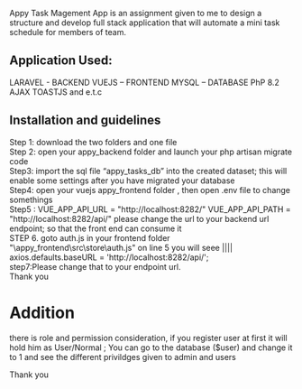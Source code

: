Appy Task Magement App is an assignment given to me to design a structure and develop full stack application that will automate a mini task schedule for members of team.

## Application Used:
LARAVEL - BACKEND
VUEJS – FRONTEND
MYSQL – DATABASE
PhP 8.2
AJAX
TOASTJS and e.t.c

## Installation and guidelines 
Step 1: download the two folders and one file<br>
Step 2: open your appy_backend folder and launch your php artisan migrate code<br>
Step3: import the sql file “appy_tasks_db” into the created dataset; this will enable some settings after you have migrated your database<br>
Step4: open your  vuejs  appy_frontend folder , then open .env file to change somethings<br>
Step5 : VUE_APP_API_URL = "http://localhost:8282/"
VUE_APP_API_PATH = "http://localhost:8282/api/"
    please change the url to your backend url endpoint; so that the front end can consume it<br>
STEP 6. goto auth.js in your frontend folder "\appy_frontend\src\store\auth.js" on line 5 you will seee |||| axios.defaults.baseURL =  'http://localhost:8282/api/';<br>
step7:Please change that to your endpoint url.<br>
Thank you

# Addition
there is role and permission consideration, if you register user at first it will hold him as User/Normal ;  You can go to the database ($user) and change it to 1 and see the different privildges given to admin and users

Thank you
